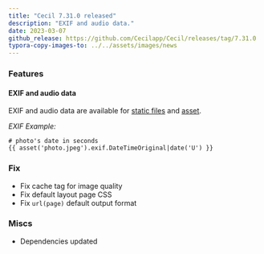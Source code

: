 ```yaml
---
title: "Cecil 7.31.0 released"
description: "EXIF and audio data."
date: 2023-03-07
github_release: https://github.com/Cecilapp/Cecil/releases/tag/7.31.0
typora-copy-images-to: ../../assets/images/news
---
```


### Features

#### EXIF and audio data

EXIF and audio data are available for [static files](/documentation/templates/#site-static) and [asset](/documentation/templates/#asset-attributes).

_EXIF Example:_

```twig
# photo's date in seconds
{{ asset('photo.jpeg').exif.DateTimeOriginal|date('U') }}
```

### Fix

- Fix cache tag for image quality
- Fix default layout page CSS
- Fix `url(page)` default output format

### Miscs

- Dependencies updated
